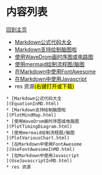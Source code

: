 
# 内容列表

[回到主页](https://charleechan.github.io/MyWiki)

* [Markdown公式代码大全
](EquationInMD.html)
* [Markdown支持绘制脑图啦
](PlotMindMap.html)
* [使用WaveDrom画时序图或电路图
](PlotTimingDiagram.html)
* [使用mermaid绘制流程图/脑图
](PlotVariousChart.html)
* [在Markdown中使用FontAwesome
](UseFontAwesomeInMD.html)
* [在Markdown中使用Javascript
](UseJavascriptInMD.html)
* res 资源<mark>(右键打开或下载)</mark>


```mind:height=300,title=内容概要,color
* [Markdown公式代码大全
](EquationInMD.html)
* [Markdown支持绘制脑图啦
](PlotMindMap.html)
* [使用WaveDrom画时序图或电路图
](PlotTimingDiagram.html)
* [使用mermaid绘制流程图/脑图
](PlotVariousChart.html)
* [在Markdown中使用FontAwesome
](UseFontAwesomeInMD.html)
* [在Markdown中使用Javascript
](UseJavascriptInMD.html)
* res 资源
```

